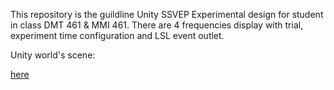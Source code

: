 This repository is the guildline Unity SSVEP Experimental design for student in class DMT 461 & MMI 461. There are 4 frequencies display with trial, experiment time configuration and LSL event outlet.

Unity world's scene:

[here](https://github.com/pipogood/SSVEP-Unity/blob/main/pic1.png)

